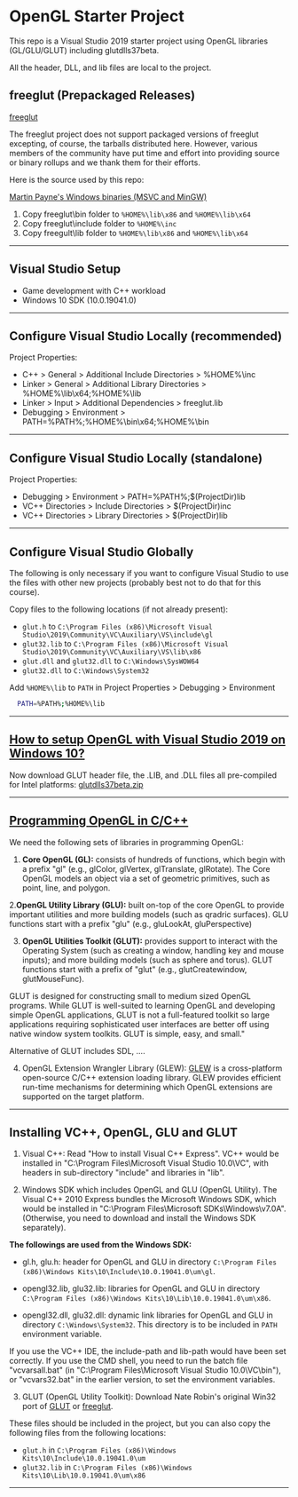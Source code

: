 # OpenGL Starter Project

This repo is a Visual Studio 2019 starter project using OpenGL libraries (GL/GLU/GLUT) including glutdlls37beta.

All the header, DLL, and lib files are local to the project.

## freeglut (Prepackaged Releases)

[freeglut](http://freeglut.sourceforge.net/index.php#download)

The freeglut project does not support packaged versions of freeglut excepting, of course, the tarballs distributed here. However, various members of the community have put time and effort into providing source or binary rollups and we thank them for their efforts.

Here is the source used by this repo:

[Martin Payne's Windows binaries (MSVC and MinGW)](https://www.transmissionzero.co.uk/software/freeglut-devel/)

1. Copy freeglut\bin folder to `%HOME%\lib\x86` and  `%HOME%\lib\x64`
2. Copy freeglut\include folder to `%HOME%\inc`
3. Copy freegult\lib folder to `%HOME%\lib\x86` and `%HOME%\lib\x64`


----------


## Visual Studio Setup

- Game development with C++ workload
- Windows 10 SDK (10.0.19041.0)

----------


## Configure Visual Studio Locally (recommended)

Project Properties:

- C++ > General > Additional Include Directories > %HOME%\inc
- Linker > General > Additional Library Directories > %HOME%\lib\x64;%HOME%\lib
- Linker > Input > Additional Dependencies > freeglut.lib
- Debugging > Environment > PATH=%PATH%;%HOME%\bin\x64;%HOME%\bin


----------


## Configure Visual Studio Locally (standalone)

Project Properties:

- Debugging > Environment > PATH=%PATH%;$(ProjectDir)lib
- VC++ Directories > Include Directories > $(ProjectDir)inc
- VC++ Directories > Library Directories > $(ProjectDir)lib


----------


## Configure Visual Studio Globally

The following is only necessary if you want to configure Visual Studio to use the files with other new projects (probably best not to do that for this course).

Copy files to the following locations (if not already present):

- `glut.h` to `C:\Program Files (x86)\Microsoft Visual Studio\2019\Community\VC\Auxiliary\VS\include\gl`
- `glut32.lib` to `C:\Program Files (x86)\Microsoft Visual Studio\2019\Community\VC\Auxiliary\VS\lib\x86`
- `glut.dll` and `glut32.dll` to `C:\Windows\SysWOW64`
- `glut32.dll` to `C:\Windows\System32`


Add `%HOME%\lib` to `PATH` in Project Properties > Debugging > Environment

```bash
  PATH=%PATH%;%HOME%\lib
```

----------

## [How to setup OpenGL with Visual Studio 2019 on Windows 10?](https://www.geeksforgeeks.org/how-to-setup-opengl-with-visual-studio-2019-on-windows-10/)

Now download GLUT header file, the .LIB, and .DLL files all pre-compiled for Intel platforms: [glutdlls37beta.zip](https://www.opengl.org/resources/libraries/glut/glutdlls37beta.zip)

----------

## [Programming OpenGL in C/C++](https://www3.ntu.edu.sg/home/ehchua/programming/opengl/HowTo_OpenGL_C.html)

We need the following sets of libraries in programming OpenGL:

1. **Core OpenGL (GL):** consists of hundreds of functions, which begin with a prefix "gl" (e.g., glColor, glVertex, glTranslate, glRotate). The Core OpenGL models an object via a set of geometric primitives, such as point, line, and polygon.

2.**OpenGL Utility Library (GLU):** built on-top of the core OpenGL to provide important utilities and more building models (such as qradric surfaces). GLU functions start with a prefix "glu" (e.g., gluLookAt, gluPerspective)

3. **OpenGL Utilities Toolkit (GLUT):** provides support to interact with the Operating System (such as creating a window, handling key and mouse inputs); and more building models (such as sphere and torus). GLUT functions start with a prefix of "glut" (e.g., glutCreatewindow, glutMouseFunc).

GLUT is designed for constructing small to medium sized OpenGL programs. While GLUT is well-suited to learning OpenGL and developing simple OpenGL applications, GLUT is not a full-featured toolkit so large applications requiring sophisticated user interfaces are better off using native window system toolkits. GLUT is simple, easy, and small."

Alternative of GLUT includes SDL, ....

4. OpenGL Extension Wrangler Library (GLEW): [GLEW](http://glew.sourceforge.net/) is a cross-platform open-source C/C++ extension loading library. GLEW provides efficient run-time mechanisms for determining which OpenGL extensions are supported on the target platform.

----------

##  Installing VC++, OpenGL, GLU and GLUT

1. Visual C++: Read "How to install Visual C++ Express". VC++ would be installed in "C:\Program Files\Microsoft Visual Studio 10.0\VC", with headers in sub-directory "include" and libraries in "lib".

2. Windows SDK which includes OpenGL and GLU (OpenGL Utility). The Visual C++ 2010 Express bundles the Microsoft Windows SDK, which would be installed in "C:\Program Files\Microsoft SDKs\Windows\v7.0A". (Otherwise, you need to download and install the Windows SDK separately).

**The followings are used from the Windows SDK:**

- gl.h, glu.h: header for OpenGL and GLU in directory `C:\Program Files (x86)\Windows Kits\10\Include\10.0.19041.0\um\gl`.

- opengl32.lib, glu32.lib: libraries for OpenGL and GLU in directory `C:\Program Files (x86)\Windows Kits\10\Lib\10.0.19041.0\um\x86`.

- opengl32.dll, glu32.dll: dynamic link libraries for OpenGL and GLU in directory `C:\Windows\System32`. This directory is to be included in `PATH` environment variable.

If you use the VC++ IDE, the include-path and lib-path would have been set correctly. If you use the CMD shell, you need to run the batch file "vcvarsall.bat" (in "C:\Program Files\Microsoft Visual Studio 10.0\VC\bin"), or "vcvars32.bat" in the earlier version, to set the environment variables.

3. GLUT (OpenGL Utility Toolkit): Download Nate Robin's original Win32 port of [GLUT](http://www.xmission.com/~nate/glut.html) or [freeglut](http://freeglut.sourceforge.net). 

These files should be included in the project, but you can also copy the following files from the following locations:

- `glut.h` in `C:\Program Files (x86)\Windows Kits\10\Include\10.0.19041.0\um`
- `glut32.lib` in `C:\Program Files (x86)\Windows Kits\10\Lib\10.0.19041.0\um\x86`

----------


